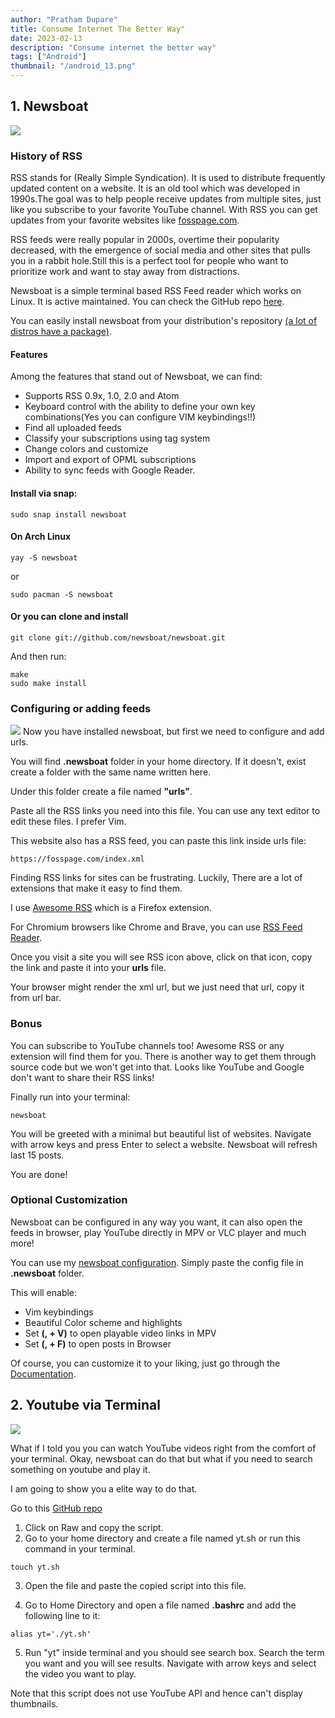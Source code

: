 ```yaml
---
author: "Pratham Dupare"
title: Consume Internet The Better Way"
date: 2023-02-13
description: "Consume internet the better way"
tags: ["Android"]
thumbnail: "/android_13.png"
---
```


## 1. Newsboat

<img class="special-img-class" src="/2023/newsboat/newsboat.png"/>

### History of RSS

RSS stands for (Really Simple Syndication). It is used to distribute frequently updated content on a website. It is an old tool which was developed in 1990s.The goal was to help people receive updates from multiple sites, just like you subscribe to your favorite YouTube channel. With RSS you can get updates from your favorite websites like [fosspage.com](fosspage.com).

RSS feeds were really popular in 2000s, overtime their popularity decreased, with the emergence of social media and other sites that pulls you in a rabbit hole.Still this is a perfect tool for people who want to prioritize work and want to stay away from distractions.


Newsboat is a simple terminal based RSS Feed reader which works on Linux. It is active maintained. You can check the GitHub repo [here](https://github.com/newsboat/newsboat).

You can easily install newsboat from your distribution's repository [(a lot of distros have a package)](https://repology.org/project/newsboat).

#### Features

Among the features that stand out of Newsboat, we can find:

 - Supports RSS 0.9x, 1.0, 2.0 and Atom
 - Keyboard control with the ability to define your own key combinations(Yes you can   configure VIM keybindings!!)
 - Find all uploaded feeds
 - Classify your subscriptions using tag system
 - Change colors and customize   
 - Import and export of OPML subscriptions
 - Ability to sync feeds with Google Reader.


#### Install via snap:

```
sudo snap install newsboat
```

#### On Arch Linux
```
yay -S newsboat
```
or 

```
sudo pacman -S newsboat
```

#### Or you can clone and install 

```
git clone git://github.com/newsboat/newsboat.git
```

And then run:
```
make
sudo make install
```

### Configuring or adding feeds


<img class="special-img-class" src="/2023/newsboat/url.png"/>
Now you have installed newsboat, but first we need to configure and add urls.

You will find **.newsboat** folder in your home directory. If it doesn't, exist create a folder with the same name written here.

Under this folder create a file named **"urls"**.

Paste all the RSS links you need into this file. You can use any text editor to edit these files. I prefer Vim.

This website also has a RSS feed, you can paste this link inside urls file:
```
https://fosspage.com/index.xml
```

Finding RSS links for sites can be frustrating. Luckily, There are a lot of extensions that make it easy to find them.

I use [Awesome RSS](https://addons.mozilla.org/en-US/firefox/addon/awesome-rss/) which is a Firefox extension.

For Chromium browsers like Chrome and Brave, you can use [RSS Feed Reader](https://chrome.google.com/webstore/detail/rss-feed-reader/pnjaodmkngahhkoihejjehlcdlnohgmp?hl=en).

Once you visit a site you will see RSS icon above, click on that icon, copy the link and paste it into your **urls** file.

Your browser might render the xml url, but we just need that url, copy it from url bar.



### Bonus
You can subscribe to YouTube channels too! Awesome RSS or any extension will find them for you. There is another way to get them through source code but we won't get into that. Looks like YouTube and Google don't want to share their RSS links!

Finally run into your terminal:
```
newsboat 
```

You will be greeted with a minimal but beautiful list of websites. Navigate with arrow keys and press Enter to select a website. Newsboat will refresh last 15 posts.

You are done!

### Optional Customization
Newsboat can be configured in any way you want, it can also open the feeds in browser, play YouTube directly in MPV or VLC player and much more!

You can use my [newsboat configuration](). Simply paste the config file in **.newsboat** folder.

This will enable:

- Vim keybindings
- Beautiful Color scheme and highlights
- Set **(, + V)** to open playable video links in MPV
- Set **(, + F)** to open posts in Browser

Of course, you can customize it to your liking, just go through the [Documentation](https://newsboat.org/releases/2.18/docs/newsboat.html).

## 2. Youtube via Terminal

<img class="special-img-class" src="/2023/newsboat/youtube_terminal.png"/>

What if I told you you can watch YouTube videos right from the comfort of your terminal. Okay, newsboat can do that but what if you need to search something on youtube and play it.

I am going to show you a elite way to do that.

Go to this [GitHub repo](https://github.com/sayan01/scripts/blob/master/yt)

1. Click on Raw and copy the script.
2. Go to your home directory and create a file named yt.sh
   or run this command in your terminal.

```
touch yt.sh
```

3. Open the file and paste the copied script into this file.

4. Go to Home Directory and open a file named **.bashrc** and add the following line to it:

```
alias yt='./yt.sh'
```
5. Run "yt" inside terminal and you should see search box. Search the term you want and you will see results. Navigate with arrow keys and select the video you want to play.

Note that this script does not use YouTube API and hence can't display thumbnails.
